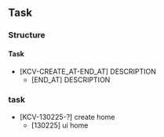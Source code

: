 ## Task

### Structure
#### Task
- [KCV-CREATE_AT-END_AT] DESCRIPTION
  - [END_AT] DESCRIPTION

### task
- [KCV-130225-?] create home
  - [130225] ui home
